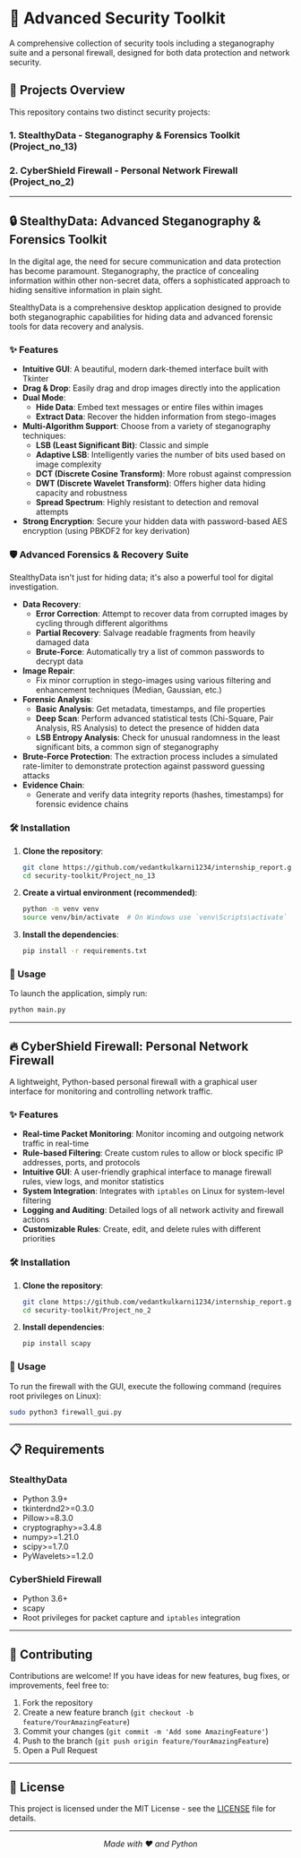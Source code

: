 # 🔐 Advanced Security Toolkit

A comprehensive collection of security tools including a steganography suite and a personal firewall, designed for both data protection and network security.

## 📁 Projects Overview

This repository contains two distinct security projects:

### 1. StealthyData - Steganography & Forensics Toolkit (Project_no_13)
### 2. CyberShield Firewall - Personal Network Firewall (Project_no_2)

---

## 🔒 StealthyData: Advanced Steganography & Forensics Toolkit

In the digital age, the need for secure communication and data protection has become paramount. Steganography, the practice of concealing information within other non-secret data, offers a sophisticated approach to hiding sensitive information in plain sight.

StealthyData is a comprehensive desktop application designed to provide both steganographic capabilities for hiding data and advanced forensic tools for data recovery and analysis.

### ✨ Features

* **Intuitive GUI**: A beautiful, modern dark-themed interface built with Tkinter
* **Drag & Drop**: Easily drag and drop images directly into the application
* **Dual Mode**:
  * **Hide Data**: Embed text messages or entire files within images
  * **Extract Data**: Recover the hidden information from stego-images
* **Multi-Algorithm Support**: Choose from a variety of steganography techniques:
  * **LSB (Least Significant Bit)**: Classic and simple
  * **Adaptive LSB**: Intelligently varies the number of bits used based on image complexity
  * **DCT (Discrete Cosine Transform)**: More robust against compression
  * **DWT (Discrete Wavelet Transform)**: Offers higher data hiding capacity and robustness
  * **Spread Spectrum**: Highly resistant to detection and removal attempts
* **Strong Encryption**: Secure your hidden data with password-based AES encryption (using PBKDF2 for key derivation)

### 🛡️ Advanced Forensics & Recovery Suite

StealthyData isn't just for hiding data; it's also a powerful tool for digital investigation.

* **Data Recovery**:
  * **Error Correction**: Attempt to recover data from corrupted images by cycling through different algorithms
  * **Partial Recovery**: Salvage readable fragments from heavily damaged data
  * **Brute-Force**: Automatically try a list of common passwords to decrypt data
* **Image Repair**:
  * Fix minor corruption in stego-images using various filtering and enhancement techniques (Median, Gaussian, etc.)
* **Forensic Analysis**:
  * **Basic Analysis**: Get metadata, timestamps, and file properties
  * **Deep Scan**: Perform advanced statistical tests (Chi-Square, Pair Analysis, RS Analysis) to detect the presence of hidden data
  * **LSB Entropy Analysis**: Check for unusual randomness in the least significant bits, a common sign of steganography
* **Brute-Force Protection**: The extraction process includes a simulated rate-limiter to demonstrate protection against password guessing attacks
* **Evidence Chain**:
  * Generate and verify data integrity reports (hashes, timestamps) for forensic evidence chains

### 🛠️ Installation

1. **Clone the repository**:
   ```bash
   git clone https://github.com/vedantkulkarni1234/internship_report.git
   cd security-toolkit/Project_no_13
   ```

2. **Create a virtual environment (recommended)**:
   ```bash
   python -m venv venv
   source venv/bin/activate  # On Windows use `venv\Scripts\activate`
   ```

3. **Install the dependencies**:
   ```bash
   pip install -r requirements.txt
   ```

### 🏃 Usage

To launch the application, simply run:
```bash
python main.py
```

---

## 🔥 CyberShield Firewall: Personal Network Firewall

A lightweight, Python-based personal firewall with a graphical user interface for monitoring and controlling network traffic.

### ✨ Features

* **Real-time Packet Monitoring**: Monitor incoming and outgoing network traffic in real-time
* **Rule-based Filtering**: Create custom rules to allow or block specific IP addresses, ports, and protocols
* **Intuitive GUI**: A user-friendly graphical interface to manage firewall rules, view logs, and monitor statistics
* **System Integration**: Integrates with `iptables` on Linux for system-level filtering
* **Logging and Auditing**: Detailed logs of all network activity and firewall actions
* **Customizable Rules**: Create, edit, and delete rules with different priorities

### 🛠️ Installation

1. **Clone the repository**:
   ```bash
   git clone https://github.com/vedantkulkarni1234/internship_report.git
   cd security-toolkit/Project_no_2
   ```

2. **Install dependencies**:
   ```bash
   pip install scapy
   ```

### 🏃 Usage

To run the firewall with the GUI, execute the following command (requires root privileges on Linux):
```bash
sudo python3 firewall_gui.py
```

---

## 📋 Requirements

### StealthyData
* Python 3.9+
* tkinterdnd2>=0.3.0
* Pillow>=8.3.0
* cryptography>=3.4.8
* numpy>=1.21.0
* scipy>=1.7.0
* PyWavelets>=1.2.0

### CyberShield Firewall
* Python 3.6+
* scapy
* Root privileges for packet capture and `iptables` integration

---

## 🤝 Contributing

Contributions are welcome! If you have ideas for new features, bug fixes, or improvements, feel free to:

1. Fork the repository
2. Create a new feature branch (`git checkout -b feature/YourAmazingFeature`)
3. Commit your changes (`git commit -m 'Add some AmazingFeature'`)
4. Push to the branch (`git push origin feature/YourAmazingFeature`)
5. Open a Pull Request

---

## 📄 License

This project is licensed under the MIT License - see the [LICENSE](LICENSE) file for details.

---

<div align="center">
  <em>Made with ❤️ and Python</em>
</div>

